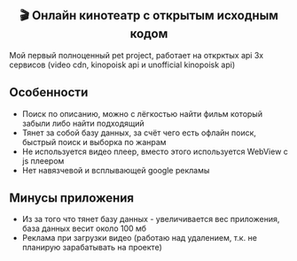 <center><h2>🎬 Онлайн кинотеатр с открытым исходным кодом</h2></center>
<p>Мой первый полноценный pet project, работает на открктых api 3х сервисов (video cdn, kinopoisk api и unofficial kinopoisk api)</p>
<h2>Особенности</h2>
<ul>
  <li>Поиск по описанию, можно с лёгкостью найти фильм который забыли либо найти подходящий</li>
  <li>Тянет за собой базу данных, за счёт чего есть офлайн поиск, быстрый поиск и выборка по жанрам</li>
  <li>Не используется видео плеер, вместо этого используется WebView с js плеером</li>
  <li>Нет навязчевой и всплывающей google рекламы</li>
</ul>
<h2>Минусы приложения</h2>
<ul>
  <li>Из за того что тянет базу данных - увеличивается вес приложения, база данных весит около 100 мб</li>
  <li>Реклама при загрузки видео (работаю над удалением, т.к. не планирую зарабатывать на проекте)</li>
</ul>
